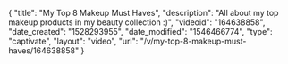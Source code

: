 {
    "title": "My Top 8 Makeup Must Haves",
    "description": "All about my top makeup products in my beauty collection :)",
    "videoid": "164638858",
    "date_created": "1528293955",
    "date_modified": "1546466774",
    "type": "captivate",
    "layout": "video",
    "url": "\/v\/my-top-8-makeup-must-haves\/164638858"
}